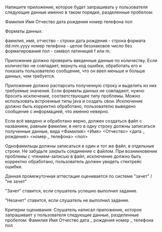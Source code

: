 Напишите приложение, которое будет запрашивать у пользователя следующие данные именно в таком порядке, разделенные пробелом:

Фамилия Имя Отчество дата рождения номер телефона пол

Форматы данных:

фамилия, имя, отчество - строки
дата рождения - строка формата dd.mm.yyyy
номер телефона - целое беззнаковое число без форматирования
пол - символ латиницей f или m.

Приложение должно проверить введенные данные по количеству. Если количество не совпадает, вернуть код ошибки, обработать его и показать пользователю сообщение, что он ввел меньше и больше данных, чем требуется.

Приложение должно распарсить полученную строку и выделить из них требуемые значения. Если форматы данных не совпадают, нужно бросить исключение, соответствующее типу проблемы. Можно использовать встроенные типы java и создать свои. Исключение должно быть корректно обработано, пользователю выведено сообщение с информацией, что именно неверно.

Если всё введено и обработано верно, должен создаться файл с названием, равным фамилии, в него в одну строку должны записаться полученные данные, вида
<Фамилия> <Имя> <Отчество> <дата _ рождения> <номер _ телефона> <пол>

Однофамильцы должны записаться в один и тот же файл, в отдельные строки.
Не забудьте закрыть соединение с файлом.
При возникновении проблемы с чтением-записью в файл, исключение должно быть корректно обработано, пользователь должен увидеть стектрейс ошибки.

Данная промежуточная аттестация оценивается по системе "зачет" / "не зачет"

"Зачет" ставится, если слушатель успешно выполнил задание.

"Незачет" ставится, если слушатель не выполнил задание.

Критерии оценивания: Слушатель написал приложение, которое запрашивает у пользователя следующие данные, разделенные пробелом: Фамилия Имя Отчество дата _ рождения номер _ телефона пол